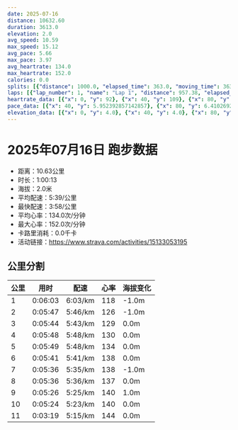 ```yaml
---
date: 2025-07-16
distance: 10632.60
duration: 3613.0
elevation: 2.0
avg_speed: 10.59
max_speed: 15.12
avg_pace: 5.66
max_pace: 3.97
avg_heartrate: 134.0
max_heartrate: 152.0
calories: 0.0
splits: [{"distance": 1000.0, "elapsed_time": 363.0, "moving_time": 363.0, "average_speed": 2.75, "pace": 6.060618181818182, "average_heartrate": 118.65927977839335, "elevation_difference": -1.0, "split_number": 1}, {"distance": 1002.0, "elapsed_time": 347.0, "moving_time": 347.0, "average_speed": 2.89, "pace": 5.767024221453286, "average_heartrate": 126.7521613832853, "elevation_difference": -1.0, "split_number": 2}, {"distance": 1000.0, "elapsed_time": 344.0, "moving_time": 344.0, "average_speed": 2.91, "pace": 5.7273883161512025, "average_heartrate": 129.2296511627907, "elevation_difference": 0.0, "split_number": 3}, {"distance": 998.0, "elapsed_time": 348.0, "moving_time": 348.0, "average_speed": 2.87, "pace": 5.807212543554006, "average_heartrate": 130.8764367816092, "elevation_difference": 0.0, "split_number": 4}, {"distance": 1001.5, "elapsed_time": 349.0, "moving_time": 349.0, "average_speed": 2.87, "pace": 5.807212543554006, "average_heartrate": 134.53295128939828, "elevation_difference": 0.0, "split_number": 5}, {"distance": 998.5, "elapsed_time": 341.0, "moving_time": 341.0, "average_speed": 2.93, "pace": 5.688293515358361, "average_heartrate": 138.11143695014664, "elevation_difference": 0.0, "split_number": 6}, {"distance": 1002.0, "elapsed_time": 336.0, "moving_time": 336.0, "average_speed": 2.98, "pace": 5.592852348993288, "average_heartrate": 138.01488095238096, "elevation_difference": -1.0, "split_number": 7}, {"distance": 999.0, "elapsed_time": 336.0, "moving_time": 336.0, "average_speed": 2.97, "pace": 5.611683501683501, "average_heartrate": 137.375, "elevation_difference": 0.0, "split_number": 8}, {"distance": 1000.0, "elapsed_time": 326.0, "moving_time": 326.0, "average_speed": 3.07, "pace": 5.428892508143322, "average_heartrate": 140.96012269938652, "elevation_difference": 1.0, "split_number": 9}, {"distance": 1001.0, "elapsed_time": 324.0, "moving_time": 324.0, "average_speed": 3.09, "pace": 5.3937540453074435, "average_heartrate": 140.98765432098764, "elevation_difference": 0.0, "split_number": 10}, {"distance": 630.6, "elapsed_time": 199.0, "moving_time": 199.0, "average_speed": 3.17, "pace": 5.2576340694006305, "average_heartrate": 144.84924623115577, "elevation_difference": 0.0, "split_number": 11}]
laps: [{"lap_number": 1, "name": "Lap 1", "distance": 957.38, "elapsed_time": 347.0, "moving_time": 347.0, "average_speed": 2.76, "pace": 6.038659420289855, "average_heartrate": 117.88888888888889, "max_heartrate": 126, "start_date": "2025-07-16 19:56:05+00:00", "elevation_difference": 0.0}, {"lap_number": 2, "name": "Lap 2", "distance": 967.05, "elapsed_time": 334.0, "moving_time": 334.0, "average_speed": 2.9, "pace": 5.747137931034483, "average_heartrate": 126.44444444444444, "max_heartrate": 130, "start_date": "2025-07-16 20:01:54+00:00", "elevation_difference": 0.0}, {"lap_number": 3, "name": "Lap 3", "distance": 1021.04, "elapsed_time": 352.0, "moving_time": 352.0, "average_speed": 2.9, "pace": 5.747137931034483, "average_heartrate": 129.11111111111111, "max_heartrate": 133, "start_date": "2025-07-16 20:07:29+00:00", "elevation_difference": 0.0}, {"lap_number": 4, "name": "Lap 4", "distance": 895.74, "elapsed_time": 312.0, "moving_time": 312.0, "average_speed": 2.87, "pace": 5.807212543554006, "average_heartrate": 130.55555555555554, "max_heartrate": 135, "start_date": "2025-07-16 20:13:21+00:00", "elevation_difference": 0.0}, {"lap_number": 5, "name": "Lap 5", "distance": 961.84, "elapsed_time": 335.0, "moving_time": 335.0, "average_speed": 2.87, "pace": 5.807212543554006, "average_heartrate": 132.66666666666666, "max_heartrate": 136, "start_date": "2025-07-16 20:18:34+00:00", "elevation_difference": 0.0}, {"lap_number": 6, "name": "Lap 6", "distance": 971.74, "elapsed_time": 333.0, "moving_time": 333.0, "average_speed": 2.92, "pace": 5.707773972602739, "average_heartrate": 138.22222222222223, "max_heartrate": 142, "start_date": "2025-07-16 20:24:10+00:00", "elevation_difference": 0.0}, {"lap_number": 7, "name": "Lap 7", "distance": 980.03, "elapsed_time": 330.0, "moving_time": 330.0, "average_speed": 2.97, "pace": 5.611683501683501, "average_heartrate": 139.44444444444446, "max_heartrate": 142, "start_date": "2025-07-16 20:29:43+00:00", "elevation_difference": 0.0}, {"lap_number": 8, "name": "Lap 8", "distance": 969.97, "elapsed_time": 325.0, "moving_time": 325.0, "average_speed": 2.98, "pace": 5.592852348993288, "average_heartrate": 137.22222222222223, "max_heartrate": 141, "start_date": "2025-07-16 20:35:13+00:00", "elevation_difference": 0.0}, {"lap_number": 9, "name": "Lap 9", "distance": 965.26, "elapsed_time": 316.0, "moving_time": 316.0, "average_speed": 3.05, "pace": 5.464491803278689, "average_heartrate": 139.22222222222223, "max_heartrate": 143, "start_date": "2025-07-16 20:40:39+00:00", "elevation_difference": 2.0}, {"lap_number": 10, "name": "Lap 10", "distance": 979.44, "elapsed_time": 317.0, "moving_time": 317.0, "average_speed": 3.09, "pace": 5.3937540453074435, "average_heartrate": 141.0, "max_heartrate": 145, "start_date": "2025-07-16 20:45:56+00:00", "elevation_difference": 0.0}, {"lap_number": 11, "name": "Lap 11", "distance": 963.07, "elapsed_time": 304.0, "moving_time": 304.0, "average_speed": 3.17, "pace": 5.2576340694006305, "average_heartrate": 143.55555555555554, "max_heartrate": 149, "start_date": "2025-07-16 20:51:14+00:00", "elevation_difference": 0.0}]
heartrate_data: [{"x": 0, "y": 92}, {"x": 40, "y": 109}, {"x": 80, "y": 119}, {"x": 120, "y": 121}, {"x": 162, "y": 121}, {"x": 198, "y": 125}, {"x": 235, "y": 123}, {"x": 274, "y": 125}, {"x": 312, "y": 126}, {"x": 348, "y": 127}, {"x": 385, "y": 124}, {"x": 421, "y": 127}, {"x": 457, "y": 130}, {"x": 495, "y": 123}, {"x": 531, "y": 130}, {"x": 568, "y": 122}, {"x": 607, "y": 128}, {"x": 644, "y": 128}, {"x": 680, "y": 126}, {"x": 716, "y": 127}, {"x": 752, "y": 128}, {"x": 790, "y": 127}, {"x": 826, "y": 130}, {"x": 862, "y": 127}, {"x": 898, "y": 133}, {"x": 937, "y": 129}, {"x": 974, "y": 129}, {"x": 1011, "y": 132}, {"x": 1047, "y": 131}, {"x": 1083, "y": 129}, {"x": 1121, "y": 126}, {"x": 1156, "y": 129}, {"x": 1196, "y": 132}, {"x": 1233, "y": 128}, {"x": 1270, "y": 132}, {"x": 1308, "y": 133}, {"x": 1345, "y": 135}, {"x": 1381, "y": 128}, {"x": 1417, "y": 134}, {"x": 1456, "y": 129}, {"x": 1491, "y": 136}, {"x": 1528, "y": 135}, {"x": 1565, "y": 134}, {"x": 1605, "y": 133}, {"x": 1643, "y": 133}, {"x": 1679, "y": 132}, {"x": 1716, "y": 140}, {"x": 1751, "y": 139}, {"x": 1789, "y": 137}, {"x": 1823, "y": 142}, {"x": 1861, "y": 138}, {"x": 1896, "y": 135}, {"x": 1934, "y": 136}, {"x": 1971, "y": 139}, {"x": 2008, "y": 138}, {"x": 2043, "y": 138}, {"x": 2078, "y": 142}, {"x": 2116, "y": 139}, {"x": 2150, "y": 139}, {"x": 2186, "y": 141}, {"x": 2221, "y": 140}, {"x": 2258, "y": 140}, {"x": 2294, "y": 138}, {"x": 2330, "y": 138}, {"x": 2366, "y": 136}, {"x": 2401, "y": 138}, {"x": 2437, "y": 137}, {"x": 2472, "y": 138}, {"x": 2508, "y": 137}, {"x": 2544, "y": 137}, {"x": 2579, "y": 141}, {"x": 2616, "y": 136}, {"x": 2652, "y": 135}, {"x": 2688, "y": 135}, {"x": 2722, "y": 138}, {"x": 2757, "y": 139}, {"x": 2793, "y": 139}, {"x": 2829, "y": 139}, {"x": 2863, "y": 134}, {"x": 2897, "y": 143}, {"x": 2932, "y": 143}, {"x": 2968, "y": 143}, {"x": 3002, "y": 142}, {"x": 3035, "y": 145}, {"x": 3069, "y": 141}, {"x": 3104, "y": 138}, {"x": 3139, "y": 141}, {"x": 3172, "y": 142}, {"x": 3206, "y": 142}, {"x": 3243, "y": 137}, {"x": 3279, "y": 141}, {"x": 3313, "y": 142}, {"x": 3347, "y": 139}, {"x": 3380, "y": 143}, {"x": 3415, "y": 142}, {"x": 3449, "y": 142}, {"x": 3480, "y": 149}, {"x": 3513, "y": 149}, {"x": 3548, "y": 142}, {"x": 3582, "y": 144}]
pace_data: [{"x": 40, "y": 5.952392857142857}, {"x": 80, "y": 6.41026923076923}, {"x": 120, "y": 5.952392857142857}, {"x": 162, "y": 7.575772727272726}, {"x": 198, "y": 5.952392857142857}, {"x": 235, "y": 5.208343749999999}, {"x": 274, "y": 5.952392857142857}, {"x": 312, "y": 5.747137931034483}, {"x": 348, "y": 5.5555666666666665}, {"x": 385, "y": 5.952392857142857}, {"x": 421, "y": 5.5555666666666665}, {"x": 457, "y": 5.952392857142857}, {"x": 495, "y": 7.575772727272726}, {"x": 531, "y": 5.5555666666666665}, {"x": 568, "y": 5.376354838709677}, {"x": 607, "y": 5.376354838709677}, {"x": 644, "y": 5.747137931034483}, {"x": 680, "y": 5.747137931034483}, {"x": 716, "y": 5.376354838709677}, {"x": 752, "y": 5.952392857142857}, {"x": 790, "y": 5.5555666666666665}, {"x": 826, "y": 8.33335}, {"x": 862, "y": 5.5555666666666665}, {"x": 898, "y": 4.629638888888889}, {"x": 937, "y": 5.952392857142857}, {"x": 974, "y": 5.952392857142857}, {"x": 1011, "y": 5.747137931034483}, {"x": 1047, "y": 5.5555666666666665}, {"x": 1083, "y": 5.747137931034483}, {"x": 1121, "y": 6.6666799999999995}, {"x": 1156, "y": 5.952392857142857}, {"x": 1196, "y": 5.952392857142857}, {"x": 1233, "y": 5.952392857142857}, {"x": 1270, "y": 5.5555666666666665}, {"x": 1308, "y": 6.172851851851851}, {"x": 1345, "y": 5.376354838709677}, {"x": 1381, "y": 5.5555666666666665}, {"x": 1417, "y": 5.5555666666666665}, {"x": 1456, "y": 6.172851851851851}, {"x": 1491, "y": 5.5555666666666665}, {"x": 1528, "y": 6.172851851851851}, {"x": 1565, "y": 5.208343749999999}, {"x": 1605, "y": 5.952392857142857}, {"x": 1643, "y": 5.952392857142857}, {"x": 1679, "y": 5.5555666666666665}, {"x": 1716, "y": 5.5555666666666665}, {"x": 1751, "y": 5.747137931034483}, {"x": 1789, "y": 5.952392857142857}, {"x": 1823, "y": 5.376354838709677}, {"x": 1861, "y": 5.952392857142857}, {"x": 1896, "y": 5.747137931034483}, {"x": 1934, "y": 6.172851851851851}, {"x": 1971, "y": 5.5555666666666665}, {"x": 2008, "y": 5.208343749999999}, {"x": 2043, "y": 5.208343749999999}, {"x": 2078, "y": 5.376354838709677}, {"x": 2116, "y": 5.952392857142857}, {"x": 2150, "y": 4.901970588235294}, {"x": 2186, "y": 5.952392857142857}, {"x": 2221, "y": 5.5555666666666665}, {"x": 2258, "y": 9.259277777777777}, {"x": 2294, "y": 5.5555666666666665}, {"x": 2330, "y": 6.172851851851851}, {"x": 2366, "y": 5.376354838709677}, {"x": 2401, "y": 5.747137931034483}, {"x": 2437, "y": 6.6666799999999995}, {"x": 2472, "y": 5.5555666666666665}, {"x": 2508, "y": 5.376354838709677}, {"x": 2544, "y": 5.5555666666666665}, {"x": 2579, "y": 5.747137931034483}, {"x": 2616, "y": 5.747137931034483}, {"x": 2652, "y": 5.747137931034483}, {"x": 2688, "y": 5.5555666666666665}, {"x": 2722, "y": 5.376354838709677}, {"x": 2757, "y": 5.747137931034483}, {"x": 2793, "y": 5.5555666666666665}, {"x": 2829, "y": 5.376354838709677}, {"x": 2863, "y": 5.208343749999999}, {"x": 2897, "y": 5.208343749999999}, {"x": 2932, "y": 5.208343749999999}, {"x": 2968, "y": 5.5555666666666665}, {"x": 3002, "y": 5.376354838709677}, {"x": 3035, "y": 5.5555666666666665}, {"x": 3069, "y": 5.208343749999999}, {"x": 3104, "y": 4.761914285714285}, {"x": 3139, "y": 5.208343749999999}, {"x": 3172, "y": 5.050515151515151}, {"x": 3206, "y": 5.5555666666666665}, {"x": 3243, "y": 5.5555666666666665}, {"x": 3279, "y": 5.5555666666666665}, {"x": 3313, "y": 5.208343749999999}, {"x": 3347, "y": 5.208343749999999}, {"x": 3380, "y": 5.208343749999999}, {"x": 3415, "y": 5.050515151515151}, {"x": 3449, "y": 5.208343749999999}, {"x": 3480, "y": 5.208343749999999}, {"x": 3513, "y": 5.050515151515151}, {"x": 3548, "y": 5.208343749999999}, {"x": 3582, "y": 5.376354838709677}]
elevation_data: [{"x": 0, "y": 4.0}, {"x": 40, "y": 4.0}, {"x": 80, "y": 4.0}, {"x": 120, "y": 4.0}, {"x": 162, "y": 4.0}, {"x": 198, "y": 3.0}, {"x": 235, "y": 3.0}, {"x": 274, "y": 3.0}, {"x": 312, "y": 3.0}, {"x": 348, "y": 3.0}, {"x": 385, "y": 3.0}, {"x": 421, "y": 2.0}, {"x": 457, "y": 2.0}, {"x": 495, "y": 2.0}, {"x": 531, "y": 2.0}, {"x": 568, "y": 2.0}, {"x": 607, "y": 2.0}, {"x": 644, "y": 2.0}, {"x": 680, "y": 1.0}, {"x": 716, "y": 2.0}, {"x": 752, "y": 2.0}, {"x": 790, "y": 2.0}, {"x": 826, "y": 2.0}, {"x": 862, "y": 2.0}, {"x": 898, "y": 2.0}, {"x": 937, "y": 2.0}, {"x": 974, "y": 2.0}, {"x": 1011, "y": 2.0}, {"x": 1047, "y": 2.0}, {"x": 1083, "y": 1.0}, {"x": 1121, "y": 2.0}, {"x": 1156, "y": 2.0}, {"x": 1196, "y": 1.0}, {"x": 1233, "y": 1.0}, {"x": 1270, "y": 2.0}, {"x": 1308, "y": 2.0}, {"x": 1345, "y": 2.0}, {"x": 1381, "y": 2.0}, {"x": 1417, "y": 2.0}, {"x": 1456, "y": 2.0}, {"x": 1491, "y": 2.0}, {"x": 1528, "y": 2.0}, {"x": 1565, "y": 2.0}, {"x": 1605, "y": 2.0}, {"x": 1643, "y": 2.0}, {"x": 1679, "y": 2.0}, {"x": 1716, "y": 2.0}, {"x": 1751, "y": 2.0}, {"x": 1789, "y": 2.0}, {"x": 1823, "y": 2.0}, {"x": 1861, "y": 2.0}, {"x": 1896, "y": 2.0}, {"x": 1934, "y": 2.0}, {"x": 1971, "y": 2.0}, {"x": 2008, "y": 2.0}, {"x": 2043, "y": 2.0}, {"x": 2078, "y": 2.0}, {"x": 2116, "y": 2.0}, {"x": 2150, "y": 2.0}, {"x": 2186, "y": 1.0}, {"x": 2221, "y": 2.0}, {"x": 2258, "y": 2.0}, {"x": 2294, "y": 2.0}, {"x": 2330, "y": 1.0}, {"x": 2366, "y": 1.0}, {"x": 2401, "y": 1.0}, {"x": 2437, "y": 1.0}, {"x": 2472, "y": 2.0}, {"x": 2508, "y": 1.0}, {"x": 2544, "y": 1.0}, {"x": 2579, "y": 1.0}, {"x": 2616, "y": 1.0}, {"x": 2652, "y": 1.0}, {"x": 2688, "y": 1.0}, {"x": 2722, "y": 1.0}, {"x": 2757, "y": 1.0}, {"x": 2793, "y": 1.0}, {"x": 2829, "y": 1.0}, {"x": 2863, "y": 1.0}, {"x": 2897, "y": 2.0}, {"x": 2932, "y": 1.0}, {"x": 2968, "y": 1.0}, {"x": 3002, "y": 1.0}, {"x": 3035, "y": 2.0}, {"x": 3069, "y": 2.0}, {"x": 3104, "y": 2.0}, {"x": 3139, "y": 2.0}, {"x": 3172, "y": 2.0}, {"x": 3206, "y": 2.0}, {"x": 3243, "y": 2.0}, {"x": 3279, "y": 2.0}, {"x": 3313, "y": 2.0}, {"x": 3347, "y": 2.0}, {"x": 3380, "y": 2.0}, {"x": 3415, "y": 2.0}, {"x": 3449, "y": 2.0}, {"x": 3480, "y": 1.0}, {"x": 3513, "y": 2.0}, {"x": 3548, "y": 1.0}, {"x": 3582, "y": 1.0}]
---
```


# 2025年07月16日 跑步数据

- 距离：10.63公里
- 时长：1:00:13
- 海拔：2.0米
- 平均配速：5:39/公里
- 最快配速：3:58/公里
- 平均心率：134.0次/分钟
- 最大心率：152.0次/分钟
- 卡路里消耗：0.0千卡
- 活动链接：https://www.strava.com/activities/15133053195

## 公里分割

| 公里 | 用时 | 配速 | 心率 | 海拔变化 |
|------|------|------|------|------|
| 1 | 0:06:03 | 6:03/km | 118 | -1.0m |
| 2 | 0:05:47 | 5:46/km | 126 | -1.0m |
| 3 | 0:05:44 | 5:43/km | 129 | 0.0m |
| 4 | 0:05:48 | 5:48/km | 130 | 0.0m |
| 5 | 0:05:49 | 5:48/km | 134 | 0.0m |
| 6 | 0:05:41 | 5:41/km | 138 | 0.0m |
| 7 | 0:05:36 | 5:35/km | 138 | -1.0m |
| 8 | 0:05:36 | 5:36/km | 137 | 0.0m |
| 9 | 0:05:26 | 5:25/km | 140 | 1.0m |
| 10 | 0:05:24 | 5:23/km | 140 | 0.0m |
| 11 | 0:03:19 | 5:15/km | 144 | 0.0m |

